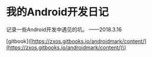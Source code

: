 # 我的Android开发日记

记录一些Android开发中遇见的坑。   ——2018.3.16

\[gitbook\]\([https://zxos.gitbooks.io/androidmark/content/](https://zxos.gitbooks.io/androidmark/content/)\)

